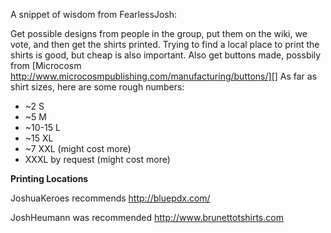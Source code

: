 A snippet of wisdom from FearlessJosh:

Get possible designs from people in the group, put them on the wiki, we vote, and then get the shirts printed.  Trying to find a local place to print the shirts is good, but cheap is also important.  Also get buttons made, possbily from [Microcosm http://www.microcosmpublishing.com/manufacturing/buttons/][]  As far as shirt sizes, here are some rough numbers:

* ~2 S
* ~5 M
* ~10-15 L
* ~15 XL
* ~7 XXL (might cost more)
* XXXL by request (might cost more)


**Printing Locations**

JoshuaKeroes recommends http://bluepdx.com/

JoshHeumann was recommended http://www.brunettotshirts.com
